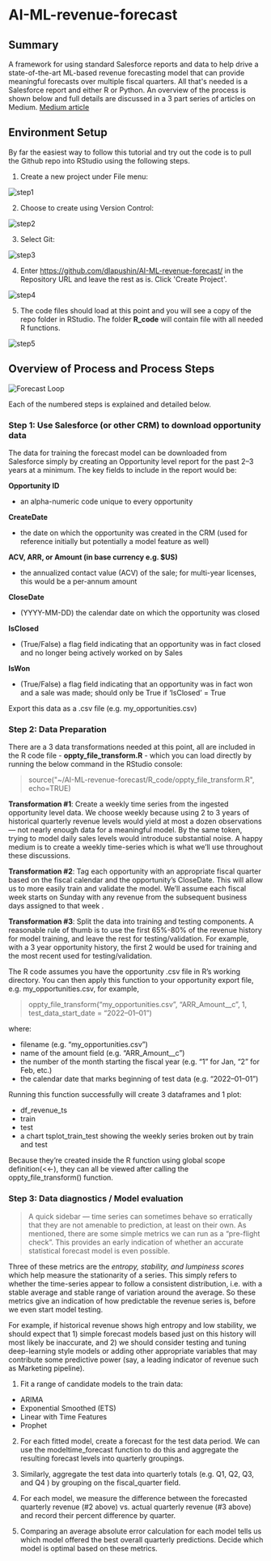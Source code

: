 # AI-ML-revenue-forecast

## Summary
A framework for using standard Salesforce reports and data to help drive a state-of-the-art ML-based revenue forecasting model that can provide meaningful forecasts over multiple fiscal quarters. All that's needed is a Salesforce report and either R or Python.  An overview of the process is shown below and full details are discussed in a 3 part series of articles on Medium. [Medium article](https://medium.com/@dlapushin/open-source-b2b-sales-forecasting-c1cd7bc9b2a8)

## Environment Setup
By far the easiest way to follow this tutorial and try out the code is to pull the Github repo into RStudio using the following steps.
1. Create a new project under File menu:

![step1](https://github.com/dlapushin/AI-ML-revenue-forecast/blob/main/pic1/step1.png)

2. Choose to create using Version Control:

![step2](https://github.com/dlapushin/AI-ML-revenue-forecast/blob/main/pic1/step2.png)

3. Select Git:

![step3](https://github.com/dlapushin/AI-ML-revenue-forecast/blob/main/pic1/step3.png)

4. Enter https://github.com/dlapushin/AI-ML-revenue-forecast/ in the Repository URL and leave the rest as is.  Click 'Create Project'.

![step4](https://github.com/dlapushin/AI-ML-revenue-forecast/blob/main/pic1/step4.png)

5. The code files should load at this point and you will see a copy of the repo folder in RStudio.  The folder **R_code** will contain file with all needed R functions.

![step5](https://github.com/dlapushin/AI-ML-revenue-forecast/blob/main/pic1/step5.png)


## Overview of Process and Process Steps

![Forecast Loop](https://github.com/dlapushin/AI-ML-revenue-forecast/blob/main/sales_forecast_process.png)

Each of the numbered steps is explained and detailed below.

### Step 1: Use Salesforce (or other CRM) to download opportunity data

The data for training the forecast model can be downloaded from Salesforce simply by creating an Opportunity level report for the past 2–3 years at a minimum. The key fields to include in the report would be:

**Opportunity ID**
* an alpha-numeric code unique to every opportunity

**CreateDate**
* the date on which the opportunity was created in the CRM (used for reference initially but potentially a model feature as well)

**ACV, ARR, or Amount (in base currency e.g. $US)** 
* the annualized contact value (ACV) of the sale; for multi-year licenses, this would be a per-annum amount

**CloseDate**
* (YYYY-MM-DD) the calendar date on which the opportunity was closed

**IsClosed**
* (True/False) a flag field indicating that an opportunity was in fact closed and no longer being actively worked on by Sales

**IsWon**
* (True/False) a flag field indicating that an opportunity was in fact won and a sale was made; should only be True if ‘IsClosed’ = True

Export this data as a .csv file (e.g. my_opportunities.csv)

### Step 2: Data Preparation
There are a 3 data transformations needed at this point, all are included in the R code file - **oppty_file_transform.R** - which you can load directly by running the below command in the RStudio console: 

> source("~/AI-ML-revenue-forecast/R_code/oppty_file_transform.R", echo=TRUE)

**Transformation #1**: Create a weekly time series from the ingested opportunity level data. We choose weekly because using 2 to 3 years of historical quarterly revenue levels would yield at most a dozen observations — not nearly enough data for a meaningful model. By the same token, trying to model daily sales levels would introduce substantial noise. A happy medium is to create a weekly time-series which is what we’ll use throughout these discussions.

**Transformation #2**: Tag each opportunity with an appropriate fiscal quarter based on the fiscal calendar and the opportunity’s CloseDate. This will allow us to more easily train and validate the model. We’ll assume each fiscal week starts on Sunday with any revenue from the subsequent business days assigned to that week .

**Transformation #3**: Split the data into training and testing components. A reasonable rule of thumb is to use the first 65%-80% of the revenue history for model training, and leave the rest for testing/validation. For example, with a 3 year opportunity history, the first 2 would be used for training and the most recent used for testing/validation.

The R code assumes you have the opportunity .csv file in R’s working directory. You can then apply this function to your opportunity export file, e.g. my_opportunities.csv, for example, 

> oppty_file_transform(“my_opportunities.csv”, “ARR_Amount__c”, 1, test_data_start_date = “2022–01–01”)

where:

* filename (e.g. “my_opportunities.csv”)
* name of the amount field (e.g. “ARR_Amount__c”)
* the number of the month starting the fiscal year (e.g. “1” for Jan, “2” for Feb, etc.)
* the calendar date that marks beginning of test data (e.g. “2022–01–01”)

Running this function successfully will create 3 dataframes and 1 plot: 
* df_revenue_ts
* train
* test 
* a chart tsplot_train_test showing the weekly series broken out by train and test

Because they’re created inside the R function using global scope definition(<<-), they can all be viewed after calling the oppty_file_transform() function.

### Step 3: Data diagnostics / Model evaluation

> A quick sidebar — time series can sometimes behave so erratically that they are not amenable to prediction, at least on their own. As mentioned, there are some simple metrics we can run as a “pre-flight check”. This provides an early indication of whether an accurate statistical forecast model is even possible.

Three of these metrics are the *entropy, stability, and lumpiness scores* which help measure the stationarity of a series. This simply refers to whether the time-series appear to follow a consistent distribution, i.e. with a stable average and stable range of variation around the average. So these metrics give an indication of how predictable the revenue series is, before we even start model testing. 

For example, if historical revenue shows high entropy and low stability, we should expect that 1) simple forecast models based just on this history will most likely be inaccurate, and 2) we should consider testing and tuning deep-learning style models or adding other appropriate variables that may contribute some predictive power (say, a leading indicator of revenue such as Marketing pipeline).

1. Fit a range of candidate models to the train data:

- ARIMA
- Exponential Smoothed (ETS)
- Linear with Time Features
- Prophet

2. For each fitted model, create a forecast for the test data period. We can use the modeltime_forecast function to do this and aggregate the resulting forecast levels into quarterly groupings.

3. Similarly, aggregate the test data into quarterly totals (e.g. Q1, Q2, Q3, and Q4 ) by grouping on the fiscal_quarter field.

4. For each model, we measure the difference between the forecasted quarterly revenue (#2 above) vs. actual quarterly revenue (#3 above) and record their percent difference by quarter.

5. Comparing an average absolute error calculation for each model tells us which model offered the best overall quarterly predictions. Decide which model is optimal based on these metrics.


